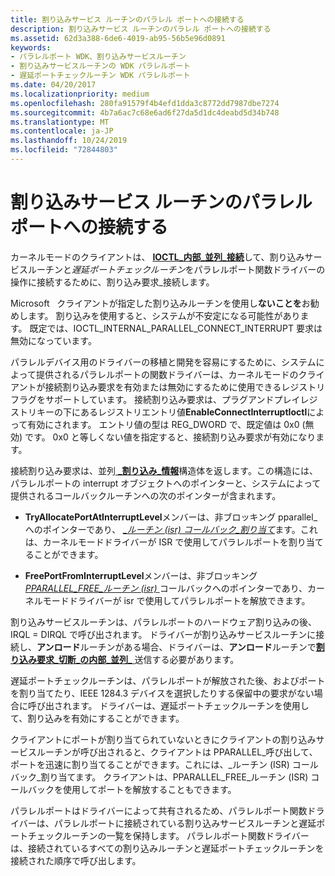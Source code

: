 ```yaml
---
title: 割り込みサービス ルーチンのパラレル ポートへの接続する
description: 割り込みサービス ルーチンのパラレル ポートへの接続する
ms.assetid: 62d3a388-6de6-4019-ab95-56b5e96d0891
keywords:
- パラレルポート WDK、割り込みサービスルーチン
- 割り込みサービスルーチンの WDK パラレルポート
- 遅延ポートチェックルーチン WDK パラレルポート
ms.date: 04/20/2017
ms.localizationpriority: medium
ms.openlocfilehash: 280fa91579f4b4efd1dda3c8772dd7987dbe7274
ms.sourcegitcommit: 4b7a6ac7c68e6ad6f27da5d1dc4deabd5d34b748
ms.translationtype: MT
ms.contentlocale: ja-JP
ms.lasthandoff: 10/24/2019
ms.locfileid: "72844803"
---
```

# <a name="connecting-an-interrupt-service-routine-to-a-parallel-port"></a>割り込みサービス ルーチンのパラレル ポートへの接続する





カーネルモードのクライアントは、 [**IOCTL\_内部\_並列\_接続**](https://docs.microsoft.com/windows-hardware/drivers/ddi/parallel/ni-parallel-ioctl_internal_parallel_connect_interrupt)して、割り込みサービスルーチンと*遅延ポートチェックルーチン*をパラレルポート関数ドライバーの操作に接続するために、割り込み要求\_接続します。

Microsoft   クライアントが指定した割り込みルーチンを使用し**ないことを**お勧めします。 割り込みを使用すると、システムが不安定になる可能性があります。 既定では、IOCTL\_INTERNAL\_PARALLEL\_CONNECT\_INTERRUPT 要求は無効になっています。

 

パラレルデバイス用のドライバーの移植と開発を容易にするために、システムによって提供されるパラレルポートの関数ドライバーは、カーネルモードのクライアントが接続割り込み要求を有効または無効にするために使用できるレジストリフラグをサポートしています。 接続割り込み要求は、プラグアンドプレイレジストリキーの下にあるレジストリエントリ値**EnableConnectInterruptIoctl**によって有効にされます。 エントリ値の型は REG\_DWORD で、既定値は 0x0 (無効) です。 0x0 と等しくない値を指定すると、接続割り込み要求が有効になります。

接続割り込み要求は、並列[ **\_割り込み\_情報**](https://docs.microsoft.com/windows-hardware/drivers/ddi/parallel/ns-parallel-_parallel_interrupt_information)構造体を返します。この構造には、パラレルポートの interrupt オブジェクトへのポインターと、システムによって提供されるコールバックルーチンへの次のポインターが含まれます。

-   **TryAllocatePortAtInterruptLevel**メンバーは、非ブロッキング pparallel\_へのポインターであり、 [ *\_ルーチン (isr) コールバック\_割り当て*](https://docs.microsoft.com/windows-hardware/drivers/ddi/parallel/nc-parallel-pparallel_try_allocate_routine)ます。これは、カーネルモードドライバーが ISR で使用してパラレルポートを割り当てることができます。

-   **FreePortFromInterruptLevel**メンバーは、非ブロッキング[*PPARALLEL\_FREE\_ルーチン (isr)* ](https://docs.microsoft.com/windows-hardware/drivers/ddi/parallel/nc-parallel-pparallel_free_routine)コールバックへのポインターであり、カーネルモードドライバーが isr で使用してパラレルポートを解放できます。

割り込みサービスルーチンは、パラレルポートのハードウェア割り込みの後、IRQL = DIRQL で呼び出されます。 ドライバーが割り込みサービスルーチンに接続し、**アンロード**ルーチンがある場合、ドライバーは、**アンロード**ルーチンで[**割り込み要求\_切断\_の内部\_並列\_** ](https://docs.microsoft.com/windows-hardware/drivers/ddi/parallel/ni-parallel-ioctl_internal_parallel_disconnect_interrupt)送信する必要があります。

遅延ポートチェックルーチンは、パラレルポートが解放された後、およびポートを割り当てたり、IEEE 1284.3 デバイスを選択したりする保留中の要求がない場合に呼び出されます。 ドライバーは、遅延ポートチェックルーチンを使用して、割り込みを有効にすることができます。

クライアントにポートが割り当てられていないときにクライアントの割り込みサービスルーチンが呼び出されると、クライアントは PPARALLEL\_呼び出して、ポートを迅速に割り当てることができます。これには、\_ルーチン (ISR) コールバック\_割り当てます。 クライアントは、PPARALLEL\_FREE\_ルーチン (ISR) コールバックを使用してポートを解放することもできます。

パラレルポートはドライバーによって共有されるため、パラレルポート関数ドライバーは、パラレルポートに接続されている割り込みサービスルーチンと遅延ポートチェックルーチンの一覧を保持します。 パラレルポート関数ドライバーは、接続されているすべての割り込みルーチンと遅延ポートチェックルーチンを接続された順序で呼び出します。

 

 




